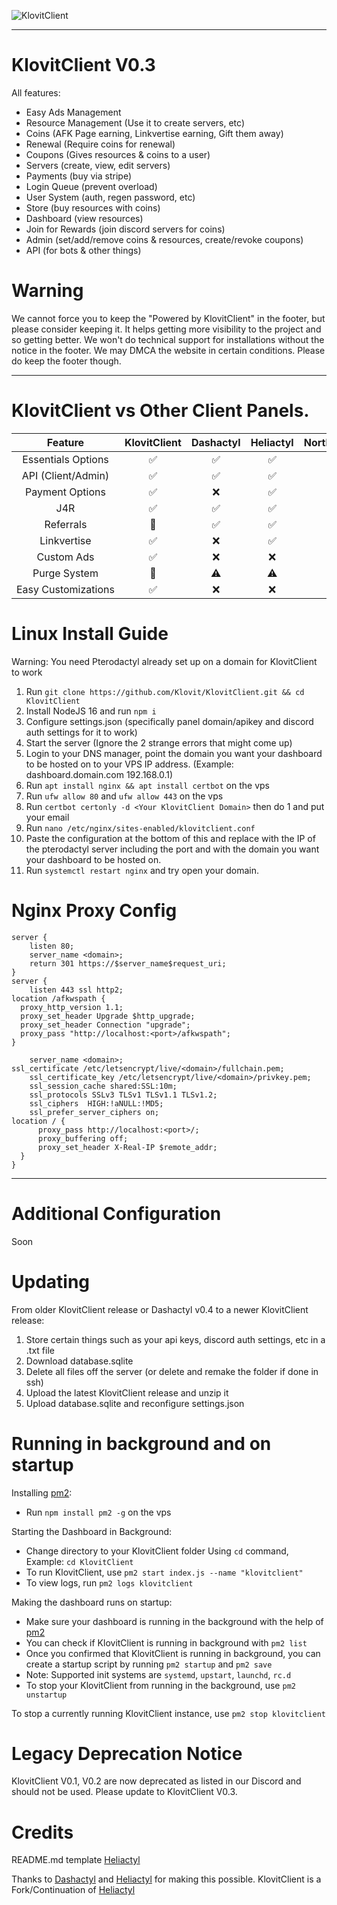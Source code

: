 ![KlovitClient]()

<hr>

# KlovitClient V0.3

All features:
- Easy Ads Management
- Resource Management (Use it to create servers, etc)
- Coins (AFK Page earning, Linkvertise earning, Gift them away)
- Renewal (Require coins for renewal)
- Coupons (Gives resources & coins to a user)
- Servers (create, view, edit servers)
- Payments (buy via stripe)
- Login Queue (prevent overload)
- User System (auth, regen password, etc)
- Store (buy resources with coins)
- Dashboard (view resources)
- Join for Rewards (join discord servers for coins)
- Admin (set/add/remove coins & resources, create/revoke coupons)
- API (for bots & other things)

# Warning

We cannot force you to keep the "Powered by KlovitClient" in the footer, but please consider keeping it. It helps getting more visibility to the project and so getting better. We won't do technical support for installations without the notice in the footer. We may DMCA the website in certain conditions.
Please do keep the footer though.
<hr>

# KlovitClient vs Other Client Panels.

| Feature | KlovitClient | Dashactyl | Heliactyl | NorthClient  | HolaClient | Meteor | 
| :---:   | :---: | :---: | :--: | :--: | :--: | :--: |
| Essentials Options | ✅|✅|✅|✅|✅|✅|
| API (Client/Admin) |✅|✅|✅|✅|✅| ✅|
| Payment Options | ✅|❌|✅|✅|✅|✅|
| J4R | ✅|✅|✅|✅|✅|✅|
| Referrals |🔄|✅|✅|✅|✅|✅|
| Linkvertise | ✅|❌|✅|✅|✅|✅|
| Custom Ads | ✅|❌|❌|✅|✅|✅|
| Purge System | 🔄|⚠️|⚠️|⚠️|✅|✅|
| Easy Customizations | ✅|❌|❌|❌|❌|⚠️|


# Linux Install Guide

Warning: You need Pterodactyl already set up on a domain for KlovitClient to work
1. Run `git clone https://github.com/Klovit/KlovitClient.git && cd KlovitClient`
2. Install NodeJS 16 and run `npm i`
3. Configure settings.json (specifically panel domain/apikey and discord auth settings for it to work)
4. Start the server (Ignore the 2 strange errors that might come up)
5. Login to your DNS manager, point the domain you want your dashboard to be hosted on to your VPS IP address. (Example: dashboard.domain.com 192.168.0.1)
6. Run `apt install nginx && apt install certbot` on the vps
7. Run `ufw allow 80` and `ufw allow 443` on the vps
8. Run `certbot certonly -d <Your KlovitClient Domain>` then do 1 and put your email
9. Run `nano /etc/nginx/sites-enabled/klovitclient.conf`
10. Paste the configuration at the bottom of this and replace with the IP of the pterodactyl server including the port and with the domain you want your dashboard to be hosted on.
11. Run `systemctl restart nginx` and try open your domain.

# Nginx Proxy Config
```Nginx
server {
    listen 80;
    server_name <domain>;
    return 301 https://$server_name$request_uri;
}
server {
    listen 443 ssl http2;
location /afkwspath {
  proxy_http_version 1.1;
  proxy_set_header Upgrade $http_upgrade;
  proxy_set_header Connection "upgrade";
  proxy_pass "http://localhost:<port>/afkwspath";
}
    
    server_name <domain>;
ssl_certificate /etc/letsencrypt/live/<domain>/fullchain.pem;
    ssl_certificate_key /etc/letsencrypt/live/<domain>/privkey.pem;
    ssl_session_cache shared:SSL:10m;
    ssl_protocols SSLv3 TLSv1 TLSv1.1 TLSv1.2;
    ssl_ciphers  HIGH:!aNULL:!MD5;
    ssl_prefer_server_ciphers on;
location / {
      proxy_pass http://localhost:<port>/;
      proxy_buffering off;
      proxy_set_header X-Real-IP $remote_addr;
  }
}
```

<hr>

# Additional Configuration

Soon

# Updating 

From older KlovitClient release or Dashactyl v0.4 to a newer KlovitClient release:
1. Store certain things such as your api keys, discord auth settings, etc in a .txt file
2. Download database.sqlite 
3. Delete all files off the server (or delete and remake the folder if done in ssh)
4. Upload the latest KlovitClient release and unzip it
5. Upload database.sqlite and reconfigure settings.json

# Running in background and on startup
Installing [pm2](https://github.com/Unitech/pm2):
- Run `npm install pm2 -g` on the vps

Starting the Dashboard in Background:
- Change directory to your KlovitClient folder Using `cd` command, Example: `cd KlovitClient` 
- To run KlovitClient, use `pm2 start index.js --name "klovitclient"`
- To view logs, run `pm2 logs klovitclient`

Making the dashboard runs on startup:
- Make sure your dashboard is running in the background with the help of [pm2](https://github.com/Unitech/pm2)
- You can check if KlovitClient is running in background with `pm2 list`
- Once you confirmed that KlovitClient is running in background, you can create a startup script by running `pm2 startup` and `pm2 save`
- Note: Supported init systems are `systemd`, `upstart`, `launchd`, `rc.d`
- To stop your KlovitClient from running in the background, use `pm2 unstartup`

To stop a currently running KlovitClient instance, use `pm2 stop klovitclient`

# Legacy Deprecation Notice

KlovitClient V0.1, V0.2 are now deprecated as listed in our Discord and should not be used.
Please update to KlovitClient V0.3.

# Credits
README.md template [Heliactyl](https://sryden.com)

Thanks to [Dashactyl](https://github.com/Votion-development/Dashactyl) and [Heliactyl](https://sryden.com) for making this possible.
KlovitClient is a Fork/Continuation of [Heliactyl](https://sryden.com)
